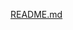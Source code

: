 [README.md](https://github.com/Talicatwolf/DIO-Criando-seu-Ecossistema-de-Big-Data-na-Nuvem/files/8215727/README.md)
